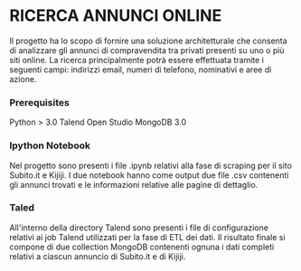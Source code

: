# RICERCA ANNUNCI ONLINE

Il progetto ha lo scopo di fornire una soluzione architetturale che consenta di analizzare gli annunci di compravendita tra privati presenti su uno o più siti online. La ricerca principalmente potrà essere effettuata tramite i seguenti campi: indirizzi email, numeri di telefono, nominativi e aree di azione.

### Prerequisites

Python > 3.0
Talend Open Studio
MongoDB 3.0

### Ipython Notebook

Nel progetto sono presenti i file .ipynb relativi alla fase di scraping per il sito Subito.it e Kijiji.
I due notebook hanno come output due file .csv contenenti gli annunci trovati e le informazioni relative alle pagine di dettaglio.

### Taled

All'interno della directory Talend sono presenti i file di configurazione relativi ai job Talend utilizzati per la fase di ETL dei dati.
Il risultato finale si compone di due collection MongoDB contenenti ognuna i dati completi relativi a ciascun annuncio di Subito.it e di Kijiji.




